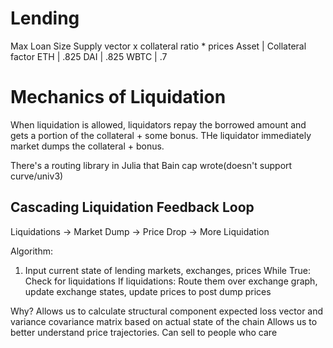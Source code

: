 # Lending
Max Loan Size
Supply vector x collateral ratio * prices
Asset | Collateral factor
ETH   | .825
DAI   | .825
WBTC  | .7

# Mechanics of Liquidation
When liquidation is allowed, liquidators repay the borrowed amount and gets a portion of the collateral + some bonus. THe liquidator immediately market dumps the collateral + bonus.

There's a routing library in Julia that Bain cap wrote(doesn't support curve/univ3)

## Cascading Liquidation Feedback Loop
Liquidations -> Market Dump -> Price Drop -> More Liquidation

Algorithm:
1. Input current state of lending markets, exchanges, prices
While True:
    Check for liquidations
    If liquidations:
        Route them over exchange graph, update exchange states, update prices to post dump prices

Why?
Allows us to calculate structural component expected loss vector and variance covariance matrix based on actual state of the chain
Allows us to better understand price trajectories. Can sell to people who care